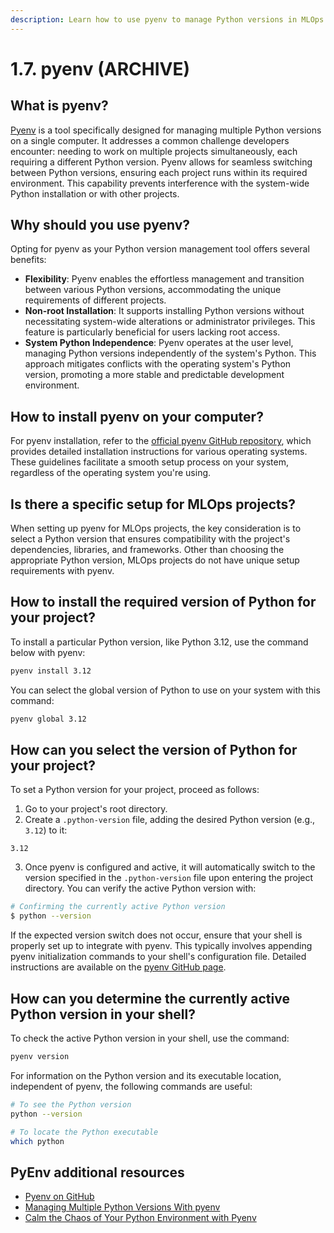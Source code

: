 ```yaml
---
description: Learn how to use pyenv to manage Python versions in MLOps projects and ensure that each project uses the correct Python version.
---
```


# 1.7. pyenv (ARCHIVE)

## What is pyenv?

[Pyenv](https://github.com/pyenv/pyenv) is a tool specifically designed for managing multiple Python versions on a single computer. It addresses a common challenge developers encounter: needing to work on multiple projects simultaneously, each requiring a different Python version. Pyenv allows for seamless switching between Python versions, ensuring each project runs within its required environment. This capability prevents interference with the system-wide Python installation or with other projects.

## Why should you use pyenv?

Opting for pyenv as your Python version management tool offers several benefits:

- **Flexibility**: Pyenv enables the effortless management and transition between various Python versions, accommodating the unique requirements of different projects.
- **Non-root Installation**: It supports installing Python versions without necessitating system-wide alterations or administrator privileges. This feature is particularly beneficial for users lacking root access.
- **System Python Independence**: Pyenv operates at the user level, managing Python versions independently of the system's Python. This approach mitigates conflicts with the operating system's Python version, promoting a more stable and predictable development environment.

## How to install pyenv on your computer?

For pyenv installation, refer to the [official pyenv GitHub repository](https://github.com/pyenv/pyenv), which provides detailed installation instructions for various operating systems. These guidelines facilitate a smooth setup process on your system, regardless of the operating system you're using.

## Is there a specific setup for MLOps projects?

When setting up pyenv for MLOps projects, the key consideration is to select a Python version that ensures compatibility with the project's dependencies, libraries, and frameworks. Other than choosing the appropriate Python version, MLOps projects do not have unique setup requirements with pyenv.

## How to install the required version of Python for your project?

To install a particular Python version, like Python 3.12, use the command below with pyenv:

```bash
pyenv install 3.12
```

You can select the global version of Python to use on your system with this command:

```bash
pyenv global 3.12
```

## How can you select the version of Python for your project?

To set a Python version for your project, proceed as follows:

1. Go to your project's root directory.
2. Create a `.python-version` file, adding the desired Python version (e.g., `3.12`) to it:

```text
3.12
```

3. Once pyenv is configured and active, it will automatically switch to the version specified in the `.python-version` file upon entering the project directory. You can verify the active Python version with:

```bash
# Confirming the currently active Python version
$ python --version
```

If the expected version switch does not occur, ensure that your shell is properly set up to integrate with pyenv. This typically involves appending pyenv initialization commands to your shell's configuration file. Detailed instructions are available on the [pyenv GitHub page](https://github.com/pyenv/pyenv#set-up-your-shell-environment-for-pyenv).

## How can you determine the currently active Python version in your shell?

To check the active Python version in your shell, use the command:

```bash
pyenv version
```

For information on the Python version and its executable location, independent of pyenv, the following commands are useful:

```bash
# To see the Python version
python --version

# To locate the Python executable
which python
```

## PyEnv additional resources

- [Pyenv on GitHub](https://github.com/pyenv/pyenv)
- [Managing Multiple Python Versions With pyenv](https://realpython.com/intro-to-pyenv/)
- [Calm the Chaos of Your Python Environment with Pyenv](https://learningnetwork.cisco.com/s/blogs/a0D6e00000snzA2EAI/calm-the-chaos-of-your-python-environment-with-pyenv)

